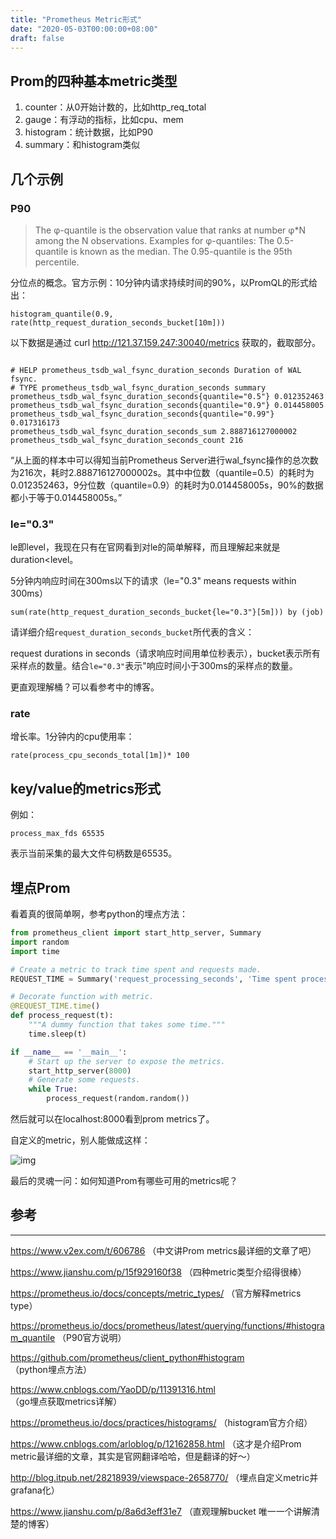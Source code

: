 ```yaml
---
title: "Prometheus Metric形式"
date: "2020-05-03T00:00:00+08:00"
draft: false
---
```


## Prom的四种基本metric类型

1. counter：从0开始计数的，比如http_req_total
2. gauge：有浮动的指标，比如cpu、mem
3. histogram：统计数据，比如P90
4. summary：和histogram类似

## 几个示例

### P90

> The φ-quantile is the observation value that ranks at number φ*N among the N observations. Examples for φ-quantiles: The 0.5-quantile is known as the median. The 0.95-quantile is the 95th percentile.

分位点的概念。官方示例：10分钟内请求持续时间的90%，以PromQL的形式给出：

```shell
histogram_quantile(0.9, rate(http_request_duration_seconds_bucket[10m]))
```

以下数据是通过 curl http://121.37.159.247:30040/metrics 获取的，截取部分。

```shell

# HELP prometheus_tsdb_wal_fsync_duration_seconds Duration of WAL fsync.
# TYPE prometheus_tsdb_wal_fsync_duration_seconds summary
prometheus_tsdb_wal_fsync_duration_seconds{quantile="0.5"} 0.012352463
prometheus_tsdb_wal_fsync_duration_seconds{quantile="0.9"} 0.014458005
prometheus_tsdb_wal_fsync_duration_seconds{quantile="0.99"} 0.017316173
prometheus_tsdb_wal_fsync_duration_seconds_sum 2.888716127000002
prometheus_tsdb_wal_fsync_duration_seconds_count 216
```

“从上面的样本中可以得知当前Prometheus Server进行wal_fsync操作的总次数为216次，耗时2.888716127000002s。其中中位数（quantile=0.5）的耗时为0.012352463，9分位数（quantile=0.9）的耗时为0.014458005s，90%的数据都小于等于0.014458005s。”

### le="0.3"

le即level，我现在只有在官网看到对le的简单解释，而且理解起来就是duration<level。

5分钟内响应时间在300ms以下的请求（le="0.3" means requests within 300ms）

```shell
sum(rate(http_request_duration_seconds_bucket{le="0.3"}[5m])) by (job)
```

请详细介绍`request_duration_seconds_bucket`所代表的含义：

request durations in seconds（请求响应时间用单位秒表示），bucket表示所有采样点的数量。结合`le="0.3"`表示"响应时间小于300ms的采样点的数量。

更直观理解桶？可以看参考中的博客。

### rate

增长率。1分钟内的cpu使用率：

```
rate(process_cpu_seconds_total[1m])* 100
```

## key/value的metrics形式

例如：

```shell
process_max_fds 65535
```

表示当前采集的最大文件句柄数是65535。

## 埋点Prom

看着真的很简单啊，参考python的埋点方法：

```python
from prometheus_client import start_http_server, Summary
import random
import time

# Create a metric to track time spent and requests made.
REQUEST_TIME = Summary('request_processing_seconds', 'Time spent processing request')

# Decorate function with metric.
@REQUEST_TIME.time()
def process_request(t):
    """A dummy function that takes some time."""
    time.sleep(t)

if __name__ == '__main__':
    # Start up the server to expose the metrics.
    start_http_server(8000)
    # Generate some requests.
    while True:
        process_request(random.random())
```

然后就可以在localhost:8000看到prom metrics了。

自定义的metric，别人能做成这样：

![img](http://dockone.io/uploads/article/20190904/70439c252c34c63ae504f17c852863e6.png)

最后的灵魂一问：如何知道Prom有哪些可用的metrics呢？

## 参考

---

https://www.v2ex.com/t/606786 （中文讲Prom metrics最详细的文章了吧）

https://www.jianshu.com/p/15f929160f38 （四种metric类型介绍得很棒）

https://prometheus.io/docs/concepts/metric_types/ （官方解释metrics type）

https://prometheus.io/docs/prometheus/latest/querying/functions/#histogram_quantile （P90官方说明）

https://github.com/prometheus/client_python#histogram （python埋点方法）

https://www.cnblogs.com/YaoDD/p/11391316.html （go埋点获取metrics详解）

https://prometheus.io/docs/practices/histograms/ （histogram官方介绍）

https://www.cnblogs.com/arloblog/p/12162858.html （这才是介绍Prom metric最详细的文章，其实是官网翻译哈哈，但是翻译的好～）

http://blog.itpub.net/28218939/viewspace-2658770/ （埋点自定义metric并grafana化）

https://www.jianshu.com/p/8a6d3eff31e7 （直观理解bucket 唯一一个讲解清楚的博客）